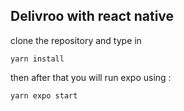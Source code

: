 ## Delivroo with react native

clone the repository and type in

```shell
yarn install
```

then after that you will run expo using :

```shell
yarn expo start
```
